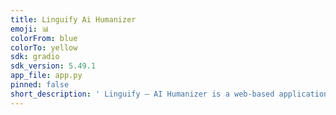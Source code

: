 ```yaml
---
title: Linguify Ai Humanizer
emoji: 📊
colorFrom: blue
colorTo: yellow
sdk: gradio
sdk_version: 5.49.1
app_file: app.py
pinned: false
short_description: ' Linguify — AI Humanizer is a web-based application that tra'
---
```



